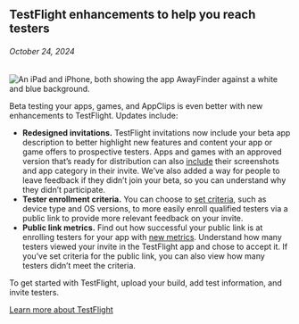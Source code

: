 <!-- ### MySkills
BootStrap & React.js  
<img src="https://img.shields.io/badge/HTML5-E34F26?style=flat-square&logo=HTML5&logoColor=white"/></a>
<img src="https://img.shields.io/badge/CSS3-1572B6?style=flat-square&logo=CSS3&logoColor=white"/></a>
<img src="https://img.shields.io/badge/JavaScript-F7DF1E?style=flat-square&logo=JavaScript&logoColor=white"/></a>
<img src="https://img.shields.io/badge/React.js-1E8CBE?style=flat-square&logo=JavaScript&logoColor=white"/></a>   -->

<!-- Android & IOS  
<img src="https://img.shields.io/badge/Java-007396?style=flat-square&logo=Java&logoColor=white"/></a>
<img src="https://img.shields.io/badge/Swift-F05138?style=flat-square&logo=Swift&logoColor=white"/></a> -->
<!-- 
Languages  
<img src="https://img.shields.io/badge/C-A8B9CC?style=flat-square&logo=C&logoColor=white"/></a>
<img src="https://img.shields.io/badge/C++-00599C?style=flat-square&logo=C%2B%2B&logoColor=white"/></a>
<img src="https://img.shields.io/badge/Python-3776AB?style=flat-square&logo=Python&logoColor=white"/></a>

algorithms  
<img src="https://img.shields.io/badge/Baekjoon-Gold4-gold?style=flat-square&labelColor=004088"/></a> -->
<!-- 
Contact  
[<img src="https://img.shields.io/badge/l06094@gmail.com-EA4335?style=flat-square&logo=Gmail&logoColor=white"/>](l06094@gmail.com)
<a href="dlwjsgml02@naver.com"><img src="https://img.shields.io/badge/dlwjsgml02@naver.com-0ABF53?style=flat-square&logo=Nintendo&logoColor=white"/></a>
<img src="https://img.shields.io/badge/jeon__hui__22-E4405F?style=flat-square&logo=Instagram&logoColor=white"/></a>  

---
![Top Langs](https://github-readme-stats.vercel.app/api/top-langs/?username=6810779s&layout=compact&theme=algolia) 

![Jeonhui's GitHub stats](https://github-readme-stats.vercel.app/api?username=Jeonhui&show_icons=true&theme=algolia)  
 -->

<!-- [![Solved.ac
프로필](http://mazassumnida.wtf/api/v2/generate_badge?boj=whas02)](https://solved.ac/whas02)  

# IOS developer News -->

<!--
 <pre>
    ___  _______   ________  ________   ___  ___  ___  ___  ___     
   |\  \|\  ___ \ |\   __  \|\   ___  \|\  \|\  \|\  \|\  \|\  \    
   \ \  \ \   __/|\ \  \|\  \ \  \\ \  \ \  \\\  \ \  \\\  \ \  \   
 __ \ \  \ \  \_|/_\ \  \\\  \ \  \\ \  \ \   __  \ \  \\\  \ \  \  
|\  \\_\  \ \  \_|\ \ \  \\\  \ \  \\ \  \ \  \ \  \ \  \\\  \ \  \ 
\ \________\ \_______\ \_______\ \__\\ \__\ \__\ \__\ \_______\ \__\
 \|________|\|_______|\|_______|\|__| \|__|\|__|\|__|\|_______|\|__|</pre>
                                                          
                                                                    
-->                                                                    

## TestFlight enhancements to help you reach testers  

###### October 24, 2024  
<div class="article-text"><div class="inline-article-image"><img alt="An iPad and iPhone, both showing the app AwayFinder against a white and blue background." data-hires="false" data-img-dark="https://devimages-cdn.apple.com/wwdc-services/articles/images/3AEA78D3-11B8-4822-81F5-75EED2409528/2048.jpeg" src="https://devimages-cdn.apple.com/wwdc-services/articles/images/3AEA78D3-11B8-4822-81F5-75EED2409528/2048.jpeg"/></div><p>Beta testing your apps, games, and AppClips is even better with new enhancements to TestFlight. Updates include:</p><ul>
<li><strong>Redesigned invitations.</strong> TestFlight invitations now include your beta app description to better highlight new features and content your app or game offers to prospective testers. Apps and games with an approved version that’s ready for distribution can also <a href="https://developer.apple.com/help/app-store-connect/test-a-beta-version/provide-test-information">include</a> their screenshots and app category in their invite. We’ve also added a way for people to leave feedback if they didn’t join your beta, so you can understand why they didn’t participate.</li>
<li><strong>Tester enrollment criteria.</strong> You can choose to <a href="https://developer.apple.com/help/app-store-connect/test-a-beta-version/invite-external-testers#invite-testers-using-a-public-link">set criteria</a>, such as device type and OS versions, to more easily enroll qualified testers via a public link to provide more relevant feedback on your invite.</li>
<li><strong>Public link metrics.</strong> Find out how successful your public link is at enrolling testers for your app with <a href="https://developer.apple.com/help/app-store-connect/test-a-beta-version/view-and-manage-tester-information#view-public-link-metrics">new metrics</a>. Understand how many testers viewed your invite in the TestFlight app and chose to accept it. If you’ve set criteria for the public link, you can also view how many testers didn’t meet the criteria.</li>
</ul><p>To get started with TestFlight, upload your build, add test information, and invite testers. </p><p><a href="https://developer.apple.com/testflight/">Learn more <span class="icon icon-after icon-chevronright nowrap">about TestFlight</span></a></p></div>  
